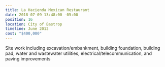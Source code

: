 ```yaml
---
title: La Hacienda Mexican Restaurant
date: 2018-07-09 13:48:00 -05:00
position: 16
location: City of Bastrop
timeline: June 2012
cost: "$400,000"
---
```


Site work including excavation/embankment, building foundation, building pad, water and wastewater utilities, electrical/telecommunication, and paving improvements